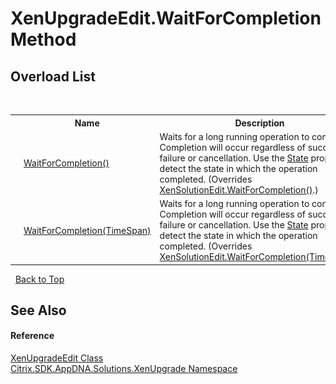 # XenUpgradeEdit.WaitForCompletion Method 
 


## Overload List
&nbsp;<table><tr><th></th><th>Name</th><th>Description</th></tr><tr><td>![Public method](media/pubmethod.gif "Public method")</td><td><a href="2b88f245-f7db-57e7-76da-8906e5971e08">WaitForCompletion()</a></td><td>
Waits for a long running operation to complete. Completion will occur regardless of success, failure or cancellation. Use the <a href="54ec30a6-3dd4-904c-024c-658246b9358f">State</a> property to detect the state in which the operation completed.
 (Overrides <a href="bd52a0bf-f812-aa07-329e-6bac3526aaa2">XenSolutionEdit.WaitForCompletion()</a>.)</td></tr><tr><td>![Public method](media/pubmethod.gif "Public method")</td><td><a href="66cb28fb-566b-0213-2345-c491a0a5495e">WaitForCompletion(TimeSpan)</a></td><td>
Waits for a long running operation to complete. Completion will occur regardless of success, failure or cancellation. Use the <a href="54ec30a6-3dd4-904c-024c-658246b9358f">State</a> property to detect the state in which the operation completed.
 (Overrides <a href="6eb88b7a-470f-2226-6c75-8d88f51d5c81">XenSolutionEdit.WaitForCompletion(TimeSpan)</a>.)</td></tr></table>&nbsp;
<a href="#xenupgradeedit.waitforcompletion-method">Back to Top</a>

## See Also


#### Reference
<a href="dd9974ca-498a-3a67-b8a6-b39937f1f374">XenUpgradeEdit Class</a><br /><a href="2805b95f-a335-5d98-deaf-c0312b394eda">Citrix.SDK.AppDNA.Solutions.XenUpgrade Namespace</a><br />
